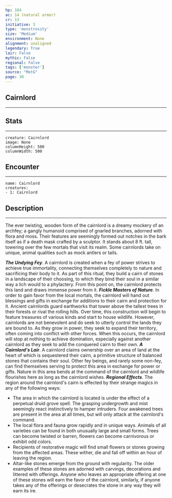 ```yaml
---
hp: 184
ac: 14 (natural armor)
cr: 13
initiative: 3
type: 'monstrosity'    
size: 'Medium'
environment: None
alignment: unaligned
legendary: True
lair: False
mythic: False
regional: False
tags: ['monster']
source: "MotG"
page: 30
---
```


## Cairnlord
---



## Stats
---

```statblock
creature: Cairnlord
image: None
columnHeight: 500
columnWidth: 500
```

## Encounter
---

```encounter-table
name: Cairnlord
creatures:
- 1: Cairnlord
```

## Description
---
The ever twisting, wooden form of the cairnlord is a dreamy mockery of an archfey; a gangly humanoid comprised of gnarled branches, adorned with flora and moss. Their features are seemingly formed out notches in the bark itself as if a death mask crafted by a sculptor. It stands about 8 ft. tall, towering over the few mortals that visit its realm. Some cairnlords take on unique, animal qualities such as mock antlers or tails.

**_The Undying Fey_**. A cairnlord is created when a fey of power strives to achieve true immortality, connecting themselves completely to nature and sacrificing their body to it. As part of this ritual, they build a cairn of stones in a landscape of their choosing, to which they bind their soul in a similar way a lich would to a phylactery. From this point on, the cairnlord protects this land and draws immense power from it.
**_Fickle Masters of Nature_**. In order to gain favor from the local mortals, the cairnlord will hand out blessings and gifts in exchange for additions to their cairn and protection for it. Ancient cairnlords guard earthworks that tower above the tallest trees in their forests or rival the rolling hills. Over time, this construction will begin to feature treasures of various kinds and start to house wildlife. However, cairnlords are not benevolent and do seek to utterly control the lands they are bound to. As they grow in power, they seek to expand their territory, often coming into conflict with other forces. When this occurs, the cairnlord will stop at nothing to achieve domination, especially against another cairnlord as they seek to add the conquered cairn to their own.
**_A Cairnlord's Lair_**. A cairnlord claims ownership over an area of land at the heart of which is sequestered their cairn, a primitive structure of balanced stones that contains their soul. Other fey beings, and rarely some non-fey, can find themselves serving to protect this area in exchange for power or gifts. Nature in this area bends at the command of the cairnlord and wildlife flourishes here as long as the cairnlord wishes.
**_Regional Effects_**. The region around the cairnlord's cairn is effected by their strange magics in any of the following ways:
- The area in which the cairnlord is located is under the effect of a perpetual druid grove spell. The grasping undergrowth and mist seemingly react instinctively to hamper intruders. Four awakened trees are present in the area at all times, but will only attack at the cairnlord's command.
- The local flora and fauna grow rapidly and in unique ways. Animals of all varieties can be found in both unusually large and small forms. Trees can become twisted or barren, flowers can become carnivorous or exhibit odd colors.
- Recipients of restorative magic will find small flowers or stones growing from the affected areas. These wither, die and fall off within an hour of leaving the region.
- Altar-like stones emerge from the ground with regularity. The older examples of these stones are adorned with carvings, decorations and littered with offerings. Anyone who leaves an appropriate offering at one of these stones will earn the favor of the cairnlord, similarly, if anyone takes any of the offerings or desecrates the stone in any way they will earn its ire.






